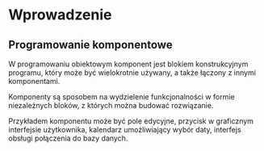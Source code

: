 ﻿Wprowadzenie
============

Programowanie komponentowe
--------------------------

W programowaniu obiektowym komponent jest blokiem konstrukcyjnym programu, który może być wielokrotnie używany, a także łączony z innymi komponentami.

Komponenty są sposobem na wydzielenie funkcjonalności w formie niezależnych bloków, z których można budować rozwiązanie.

Przykładem komponentu może być pole edycyjne, przycisk w graficznym interfejsie użytkownika, kalendarz umożliwiający wybór daty, interfejs obsługi połączenia do bazy danych.
